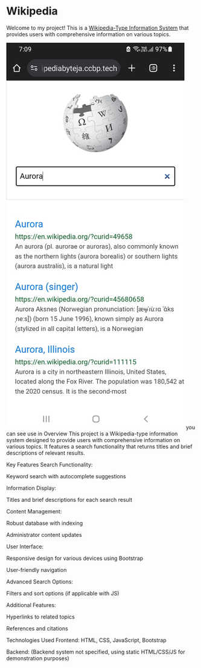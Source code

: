 # Wikipedia
Welcome to my project! This is a [Wikipedia-Type Information System](wikipediabyteja.ccbp.tech) that provides users with comprehensive information on various topics.

![Project Screenshot](https://github.com/tejanakka/Wikipedia/blob/main/WhatsApp%20Image%202025-01-23%20at%207.10.08%20PM.jpeg?raw=true)
you can see use in 
Overview
This project is a Wikipedia-type information system designed to provide users with comprehensive information on various topics. It features a search functionality that returns titles and brief descriptions of relevant results.

Key Features
Search Functionality:

Keyword search with autocomplete suggestions

Information Display:

Titles and brief descriptions for each search result

Content Management:

Robust database with indexing

Administrator content updates

User Interface:

Responsive design for various devices using Bootstrap

User-friendly navigation

Advanced Search Options:

Filters and sort options (if applicable with JS)

Additional Features:

Hyperlinks to related topics

References and citations

Technologies Used
Frontend: HTML, CSS, JavaScript, Bootstrap

Backend: (Backend system not specified, using static HTML/CSS/JS for demonstration purposes)
